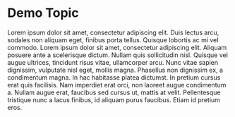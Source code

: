 # Demo Topic

Lorem ipsum dolor sit amet, consectetur adipiscing elit. Duis lectus arcu, sodales non aliquam eget, finibus porta tellus. Quisque lobortis ac mi vel commodo. Lorem ipsum dolor sit amet, consectetur adipiscing elit. Aliquam posuere ante a scelerisque dictum. Nullam quis sollicitudin nisl. Quisque vel augue ultrices, tincidunt risus vitae, ullamcorper arcu. Nunc vitae sapien dignissim, vulputate nisl eget, mollis magna. Phasellus non dignissim ex, a condimentum magna. In hac habitasse platea dictumst. In pretium cursus erat quis facilisis. Nam imperdiet erat orci, non laoreet augue condimentum a. Nullam augue erat, faucibus sed cursus ut, mattis at velit. Pellentesque tristique nunc a lacus finibus, id aliquam purus faucibus. Etiam id pretium eros.